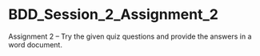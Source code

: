 # BDD_Session_2_Assignment_2
Assignment 2 – Try the given quiz questions and provide the answers in a word document.
